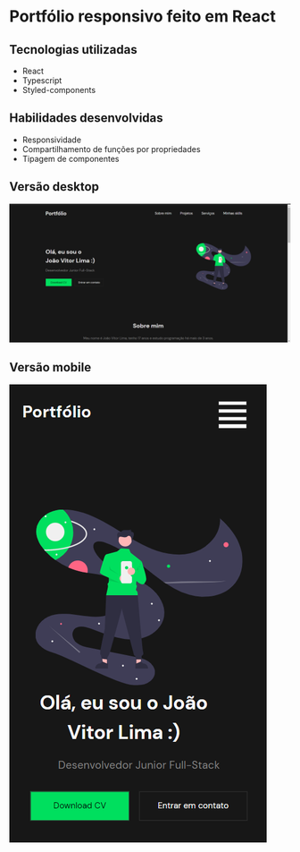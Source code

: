 # Portfólio responsivo feito em React

## Tecnologias utilizadas
- React
- Typescript
- Styled-components

## Habilidades desenvolvidas
- Responsividade 
- Compartilhamento de funções por propriedades
- Tipagem de componentes

## Versão desktop
![Foto portfólio](./foto_portfolio.png)

## Versão mobile
![Foto portfólio](./mobile.png)

